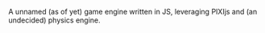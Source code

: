 A unnamed (as of yet) game engine written in JS, leveraging PIXIjs and (an undecided) physics engine.